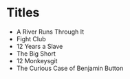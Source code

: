 # Titles

- A River Runs Through It
- Fight Club
- 12 Years a Slave
- The Big Short
- 12 Monkeysgit
- The Curious Case of Benjamin Button